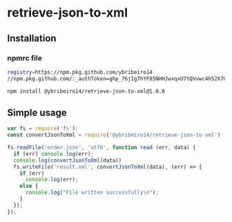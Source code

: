 # retrieve-json-to-xml

## Installation

### npmrc file
```bash
registry=https://npm.pkg.github.com/ybribeiro14
//npm.pkg.github.com/:_authToken=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
```

```bash
npm install @ybribeiro14/retrieve-json-to-xml@1.0.0
```

## Simple usage

```js
var fs = require('fs');
const convertJsonToXml = require('@ybribeiro14/retrieve-json-to-xml')

fs.readFile('order.json', 'utf8', function read (err, data) {
  if (err) console.log(err);
  console.log(convertJsonToXml(data))
  fs.writeFile('result.xml', convertJsonToXml(data), (err) => {
    if (err)
      console.log(err);
    else {
      console.log("File written successfully\n");
    }
  });
});
```
